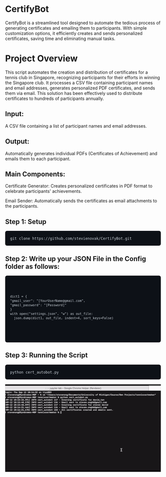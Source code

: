 # CertifyBot
CertifyBot is a streamlined tool designed to automate the tedious process of generating certificates and emailing them to participants. With simple customization options, it efficiently creates and sends personalized certificates, saving time and eliminating manual tasks.

# Project Overview
This script automates the creation and distribution of certificates for a tennis club in Singapore, recognizing participants for their efforts in winning the Singapore club. It processes a CSV file containing participant names and email addresses, generates personalized PDF certificates, and sends them via email. This solution has been effectively used to distribute certificates to hundreds of participants annually.

## Input:
A CSV file containing a list of participant names and email addresses.
## Output:
Automatically generates individual PDFs (Certificates of Achievement) and emails them to each participant.
## Main Components:

Certificate Generator: Creates personalized certificates in PDF format to celebrate participants' achievements.

Email Sender: Automatically sends the certificates as email attachments to the participants.

## Step 1: Setup

<div style="background-color: #0d1117; padding: 16px; border-radius: 6px; margin-bottom: 16px;">
  <pre style="margin: 0;"><code style="color: #c9d1d9; background-color: #0d1117;">git clone https://github.com/stevienovak/CertifyBot.git</code></pre>
</div>

## Step 2: Write up your JSON File in the Config folder as follows:

<div style="background-color: #0d1117; padding: 16px; border-radius: 6px; margin-bottom: 16px;">
  <pre style="margin: 0;"><code style="color: #c9d1d9; background-color: #0d1117;">
    
    dict1 = {
    "gmail_user": "[YourUserName@gmail.com",
    "gmail_password": "[Password]"
    }
    with open("settings.json", "w") as out_file:
      json.dump(dict1, out_file, indent=4, sort_keys=False)
</code></pre>
</div>

## Step 3: Running the Script

<div style="background-color: #0d1117; padding: 16px; border-radius: 6px; margin-bottom: 16px;">
  <pre style="margin: 0;"><code style="color: #c9d1d9; background-color: #0d1117;">python cert_autobot.py
</code></pre>
</div>


<p align="center">
  <img src="https://github.com/stevienovak/garage/blob/main/Github_Compressed_final.gif" alt="Garage Gif" width="600">
</p>


